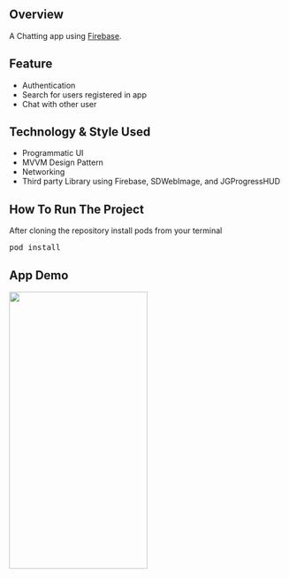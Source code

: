 ## Overview
A Chatting app using [Firebase](https://firebase.google.com). 

## Feature
* Authentication
* Search for users registered in app
* Chat with other user

## Technology & Style Used
* Programmatic UI
* MVVM Design Pattern
* Networking
* Third party Library using Firebase, SDWebImage, and JGProgressHUD

## How To Run The Project
After cloning the repository install pods from your terminal
<pre>pod install</pre>

## App Demo
<img src="appPreview/appPreview.gif" width=250 height=500>
